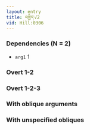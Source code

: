 ```yaml
---
layout: entry
title: འགྱེད་√2
vid: Hill:0306
---
```

### Dependencies (N = 2)
* `arg1` 1


### Overt 1-2


### Overt 1-2-3


### With oblique arguments


### With unspecified obliques
